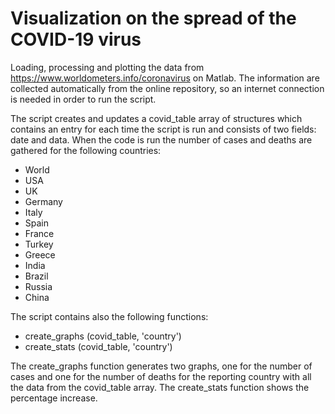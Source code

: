 # Visualization on the spread of the COVID-19 virus
Loading, processing and plotting the data from https://www.worldometers.info/coronavirus on Matlab. The information are collected automatically from the online repository, so an internet connection is needed in order to run the script.

The script creates and updates a covid_table array of structures which contains an entry for each time the script is run and consists of two fields: date and data.
When the code is run the number of cases and deaths are gathered for the following countries: 
- World 
- USA
- UK 
- Germany
- Italy
- Spain
- France
- Turkey
- Greece
- India 
- Brazil
- Russia
- China

The script contains also the following functions:
- create_graphs (covid_table, 'country')
- create_stats (covid_table, 'country')

The create_graphs function generates two graphs, one for the number of cases and one for the number of deaths for the reporting country with all the data from the covid_table array.
The create_stats function shows the percentage increase.
